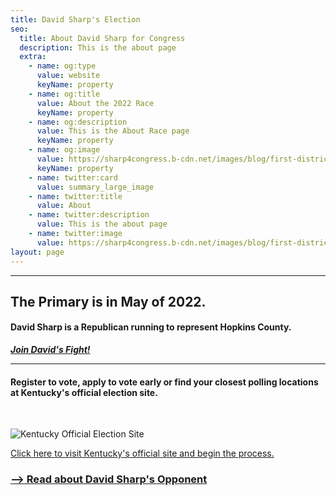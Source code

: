 ```yaml
---
title: David Sharp's Election
seo:
  title: About David Sharp for Congress
  description: This is the about page
  extra:
    - name: og:type
      value: website
      keyName: property
    - name: og:title
      value: About the 2022 Race
      keyName: property
    - name: og:description
      value: This is the About Race page
      keyName: property
    - name: og:image
      value: https://sharp4congress.b-cdn.net/images/blog/first-district.png
      keyName: property
    - name: twitter:card
      value: summary_large_image
    - name: twitter:title
      value: About
    - name: twitter:description
      value: This is the about page
    - name: twitter:image
      value: https://sharp4congress.b-cdn.net/images/blog/first-district.png
layout: page
---
```

---
## The Primary is in May of 2022.

#### David Sharp is a Republican running to represent Hopkins County.

***[Join David's Fight!](/support)***

---

#### Register to vote, apply to vote early or find your closest polling locations at Kentucky's official election site.

<br>

![Kentucky Official Election Site](https://sharp4congress.b-cdn.net/images/blog/ky-vote-site.png)

<a href="https://elect.ky.gov/Pages/default.aspx" target="_blank">Click here to visit Kentucky's official site and begin the process.</a>



### [--> Read about David Sharp's Opponent](/about-challenger)
